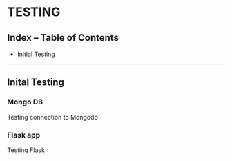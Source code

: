 # TESTING



## Index – Table of Contents

- [Initial Testing](#intial-testing)


*** 

## Inital Testing
### Mongo DB

Testing connection to Mongodb


### Flask app

Testing Flask 



